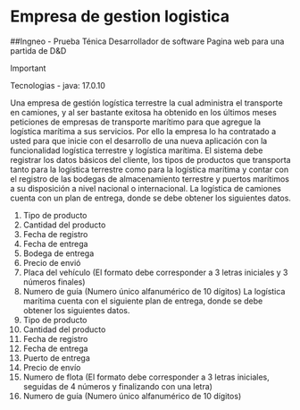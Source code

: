 # Empresa de gestion logistica
##Ingneo - Prueba Ténica Desarrollador de software
Pagina web para una partida de D&amp;D

>[!IMPORTANT]
> Tecnologias
    - java: 17.0.10




Una empresa de gestión logística terrestre la cual administra el transporte en camiones, y al ser
bastante exitosa ha obtenido en los últimos meses peticiones de empresas de transporte
marítimo para que agregue la logística marítima a sus servicios.
Por ello la empresa lo ha contratado a usted para que inicie con el desarrollo de una nueva
aplicación con la funcionalidad logística terrestre y logística marítima.
El sistema debe registrar los datos básicos del cliente, los tipos de productos que transporta
tanto para la logística terrestre como para la logística marítima y contar con el registro de las
bodegas de almacenamiento terrestre y puertos marítimos a su disposición a nivel nacional o
internacional.
La logística de camiones cuenta con un plan de entrega, donde se debe obtener los siguientes
datos.
1. Tipo de producto
2. Cantidad del producto
3. Fecha de registro
4. Fecha de entrega
5. Bodega de entrega
6. Precio de envió
7. Placa del vehículo (El formato debe corresponder a 3 letras iniciales y 3 números
finales)
8. Numero de guía (Numero único alfanumérico de 10 dígitos)
La logística marítima cuenta con el siguiente plan de entrega, donde se debe obtener los
siguientes datos.
1. Tipo de producto
2. Cantidad del producto
3. Fecha de registro
4. Fecha de entrega
5. Puerto de entrega
6. Precio de envío
7. Numero de flota (El formato debe corresponder a 3 letras iniciales, seguidas de 4
números y finalizando con una letra)
8. Numero de guía (Numero único alfanumérico de 10 dígitos)
